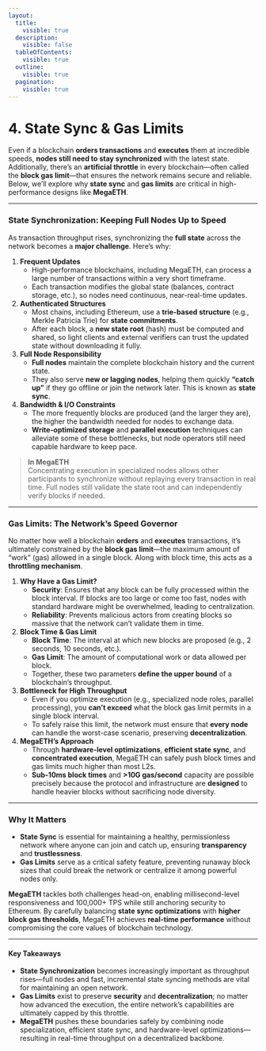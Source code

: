 ```yaml
---
layout:
  title:
    visible: true
  description:
    visible: false
  tableOfContents:
    visible: true
  outline:
    visible: true
  pagination:
    visible: true
---
```


# 4. State Sync & Gas Limits

Even if a blockchain **orders transactions** and **executes** them at incredible speeds, **nodes still need to stay synchronized** with the latest state. Additionally, there’s an **artificial throttle** in every blockchain—often called the **block gas limit**—that ensures the network remains secure and reliable. Below, we’ll explore why **state sync** and **gas limits** are critical in high-performance designs like **MegaETH**.

***

### State Synchronization: Keeping Full Nodes Up to Speed

As transaction throughput rises, synchronizing the **full state** across the network becomes a **major challenge**. Here’s why:

1. **Frequent Updates**
   * High-performance blockchains, including MegaETH, can process a large number of transactions within a very short timeframe.
   * Each transaction modifies the global state (balances, contract storage, etc.), so nodes need continuous, near-real-time updates.
2. **Authenticated Structures**
   * Most chains, including Ethereum, use a **trie-based structure** (e.g., Merkle Patricia Trie) for **state commitments**.
   * After each block, a **new state root** (hash) must be computed and shared, so light clients and external verifiers can trust the updated state without downloading it fully.
3. **Full Node Responsibility**
   * **Full nodes** maintain the complete blockchain history and the current state.
   * They also serve **new or lagging nodes**, helping them quickly **“catch up”** if they go offline or join the network later. This is known as **state sync**.
4. **Bandwidth & I/O Constraints**
   * The more frequently blocks are produced (and the larger they are), the higher the bandwidth needed for nodes to exchange data.
   * **Write-optimized storage** and **parallel execution** techniques can alleviate some of these bottlenecks, but node operators still need capable hardware to keep pace.

> **In MegaETH**\
> Concentrating execution in specialized nodes allows other participants to synchronize without replaying every transaction in real time. Full nodes still validate the state root and can independently verify blocks if needed.

***

### Gas Limits: The Network’s Speed Governor

No matter how well a blockchain **orders** and **executes** transactions, it’s ultimately constrained by the **block gas limit**—the maximum amount of “work” (gas) allowed in a single block. Along with block time, this acts as a **throttling mechanism**.

1. **Why Have a Gas Limit?**
   * **Security**: Ensures that any block can be fully processed within the block interval. If blocks are too large or come too fast, nodes with standard hardware might be overwhelmed, leading to centralization.
   * **Reliability**: Prevents malicious actors from creating blocks so massive that the network can’t validate them in time.
2. **Block Time & Gas Limit**
   * **Block Time**: The interval at which new blocks are proposed (e.g., 2 seconds, 10 seconds, etc.).
   * **Gas Limit**: The amount of computational work or data allowed per block.
   * Together, these two parameters **define the upper bound** of a blockchain’s throughput.
3. **Bottleneck for High Throughput**
   * Even if you optimize execution (e.g., specialized node roles, parallel processing), you **can’t exceed** what the block gas limit permits in a single block interval.
   * To safely raise this limit, the network must ensure that **every node** can handle the worst-case scenario, preserving **decentralization**.
4. **MegaETH’s Approach**
   * Through **hardware-level optimizations**, **efficient state sync**, and **concentrated execution**, MegaETH can safely push block times and gas limits much higher than most L2s.
   * **Sub-10ms block times** and **>10G gas/second** capacity are possible precisely because the protocol and infrastructure are **designed** to handle heavier blocks without sacrificing node diversity.

***

### Why It Matters

* **State Sync** is essential for maintaining a healthy, permissionless network where anyone can join and catch up, ensuring **transparency** and **trustlessness**.
* **Gas Limits** serve as a critical safety feature, preventing runaway block sizes that could break the network or centralize it among powerful nodes only.

**MegaETH** tackles both challenges head-on, enabling millisecond-level responsiveness and 100,000+ TPS while still anchoring security to Ethereum. By carefully balancing **state sync optimizations** with **higher block gas thresholds**, MegaETH achieves **real-time performance** without compromising the core values of blockchain technology.

***

#### Key Takeaways

* **State Synchronization** becomes increasingly important as throughput rises—full nodes and fast, incremental state syncing methods are vital for maintaining an open network.
* **Gas Limits** exist to preserve **security** and **decentralization**; no matter how advanced the execution, the entire network’s capabilities are ultimately capped by this throttle.
* **MegaETH** pushes these boundaries safely by combining node specialization, efficient state sync, and hardware-level optimizations—resulting in real-time throughput on a decentralized backbone.
